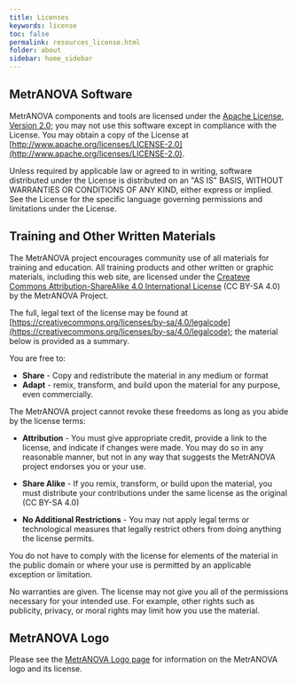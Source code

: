 ```yaml
---
title: Licenses
keywords: license
toc: false
permalink: resources_license.html
folder: about
sidebar: home_sidebar
---
```


## MetrANOVA Software

MetrANOVA components and tools are licensed under the [Apache License,
Version 2.0](https://www.apache.org/licenses/LICENSE-2.0); you may not
use this software except in compliance with the License. You may
obtain a copy of the License at
[http://www.apache.org/licenses/LICENSE-2.0](http://www.apache.org/licenses/LICENSE-2.0).

Unless required by applicable law or agreed to in writing, software
distributed under the License is distributed on an "AS IS" BASIS,
WITHOUT WARRANTIES OR CONDITIONS OF ANY KIND, either express or
implied. See the License for the specific language governing
permissions and limitations under the License.


## Training and Other Written Materials

The MetrANOVA project encourages community use of all materials for
training and education.  All training products and other written or
graphic materials, including this web site, are licensed under the
[Createve Commons Attribution-ShareAlike 4.0 International
License](https://creativecommons.org/licenses/by-sa/4.0) (CC BY-SA
4.0) by the MetrANOVA Project.

The full, legal text of the license may be found at
[https://creativecommons.org/licenses/by-sa/4.0/legalcode](https://creativecommons.org/licenses/by-sa/4.0/legalcode);
the material below is provided as a summary.

You are free to:

 * **Share** - Copy and redistribute the material in any medium or format
 * **Adapt** - remix, transform, and build upon the material for any purpose, even commercially.

The MetrANOVA project cannot revoke these freedoms as long as you
abide by the license terms:

 * **Attribution** - You must give appropriate credit, provide a link
     to the license, and indicate if changes were made. You may do so
     in any reasonable manner, but not in any way that suggests the
     MetrANOVA project endorses you or your use.

 * **Share Alike** - If you remix, transform, or build upon the
     material, you must distribute your contributions under the same
     license as the original (CC BY-SA 4.0)

 * **No Additional Restrictions** - You may not apply legal terms or
     technological measures that legally restrict others from doing
     anything the license permits.

You do not have to comply with the license for elements of the
material in the public domain or where your use is permitted by an
applicable exception or limitation.

No warranties are given.  The license may not give you all of the
permissions necessary for your intended use.  For example, other
rights such as publicity, privacy, or moral rights may limit how you
use the material.


## MetrANOVA Logo

Please see the [MetrANOVA Logo page](resources_logo.html#license) for
information on the MetrANOVA logo and its license.
